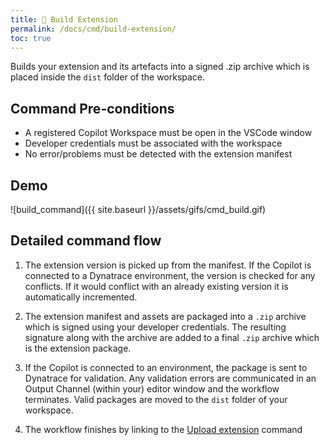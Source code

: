 ```yaml
---
title: 🎁 Build Extension
permalink: /docs/cmd/build-extension/
toc: true
---
```


Builds your extension and its artefacts into a signed .zip archive which is placed inside the
`dist` folder of the workspace.

## Command Pre-conditions

- A registered Copilot Workspace must be open in the VSCode window
- Developer credentials must be associated with the workspace
- No error/problems must be detected with the extension manifest

## Demo

![build_command]({{ site.baseurl }}/assets/gifs/cmd_build.gif)

## Detailed command flow

1. The extension version is picked up from the manifest. If the Copilot is connected to a
   Dynatrace environment, the version is checked for any conflicts. If it would conflict
   with an already existing version it is automatically incremented.

2. The extension manifest and assets are packaged into a `.zip` archive which is signed
   using your developer credentials. The resulting signature along with the archive are
   added to a final `.zip` archive which is the extension package.

3. If the Copilot is connected to an environment, the package is sent to Dynatrace for
   validation. Any validation errors are communicated in an Output Channel (within your)
   editor window and the workflow terminates. Valid packages are moved to the `dist`
   folder of your workspace.

4. The workflow finishes by linking to the [Upload extension](/dynatrace-extensions-copilot/docs/cmd-upload-extension/) command
